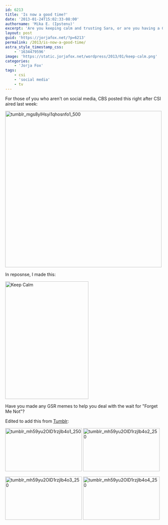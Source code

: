 ```yaml
---
id: 6213
title: 'Is now a good time?'
date: '2013-01-24T15:02:33-08:00'
authorname: 'Mika E. (Ipstenu)'
excerpt: 'Are you keeping calm and trusting Sara, or are you having a Grissom/Sara OMG time, waiting for "Forget Me Not"?'
layout: post
guid: 'https://jorjafox.net/?p=6213'
permalink: /2013/is-now-a-good-time/
astra_style_timestamp_css:
    - '1634479596'
image: 'https://static.jorjafox.net/wordpress/2013/01/keep-calm.png'
categories:
    - 'Jorja Fox'
tags:
    - csi
    - 'social media'
    - tv
---
```


For those of you who aren't on social media, CBS posted this right after CSI aired last week:

<a href="//static.jorjafox.net/wordpress/2013/01/tumblr_mgs8ylHsyi1qhosnfo1_500.jpeg"><img class="aligncenter size-full wp-image-6214" alt="tumblr_mgs8ylHsyi1qhosnfo1_500" src="//static.jorjafox.net/wordpress/2013/01/tumblr_mgs8ylHsyi1qhosnfo1_500.jpeg" width="500" height="500" /></a>

In reposnse, I made this:

<a href="//static.jorjafox.net/wordpress/2013/01/keep-calm.png"><img class="aligncenter size-full wp-image-6192" alt="Keep Calm" src="//static.jorjafox.net/wordpress/2013/01/keep-calm.png" width="266" height="376" /></a>

Have you made any GSR memes to help you deal with the wait for "Forget Me Not"?

Edited to add this from <a href="http://originalpinkranger.tumblr.com/post/41389533343/everynineyearsandthirtyfourdays-csi-au-same">Tumblr</a>:

<img class="alignnone size-full wp-image-6219" alt="tumblr_mh59yu2OlD1rzjlb4o1_250" src="//static.jorjafox.net/wordpress/2013/01/tumblr_mh59yu2OlD1rzjlb4o1_250.gif" width="245" height="138" /> <img src="//static.jorjafox.net/wordpress/2013/01/tumblr_mh59yu2OlD1rzjlb4o2_250.gif" alt="tumblr_mh59yu2OlD1rzjlb4o2_250" width="245" height="138" class="alignnone size-full wp-image-6220" />

<img src="//static.jorjafox.net/wordpress/2013/01/tumblr_mh59yu2OlD1rzjlb4o3_250.gif" alt="tumblr_mh59yu2OlD1rzjlb4o3_250" width="245" height="138" class="alignnone size-full wp-image-6221" /> <img src="//static.jorjafox.net/wordpress/2013/01/tumblr_mh59yu2OlD1rzjlb4o4_250.gif" alt="tumblr_mh59yu2OlD1rzjlb4o4_250" width="245" height="138" class="alignnone size-full wp-image-6222" />
